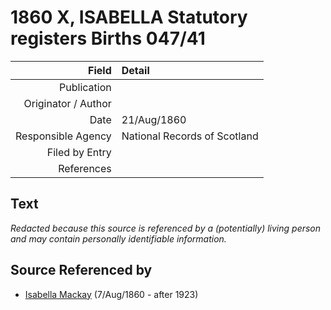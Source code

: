 ﻿---
layout: page
permalink: /sources/s86735665
---

# 1860 X, ISABELLA Statutory registers Births 047/41

Field | Detail
---:|:---
Publication | 
Originator / Author | 
Date | 21/Aug/1860
Responsible Agency | National Records of Scotland
Filed by Entry | 
References | 

## Text

_Redacted because this source is referenced by a (potentially) living person and may contain personally identifiable information._

## Source Referenced by

* [Isabella Mackay](../people/@32797554@-isabella-mackay-b1860-8-7-d1923.md) (7/Aug/1860 - after 1923)
